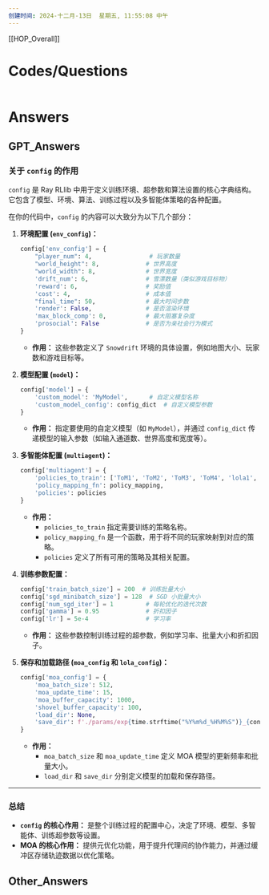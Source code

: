 ```yaml
---
创建时间: 2024-十二月-13日  星期五, 11:55:08 中午
---
```

[[HOP_Overall]]



# Codes/Questions

```python

```


# Answers

## GPT_Answers
### **关于 `config` 的作用**
`config` 是 Ray RLlib 中用于定义训练环境、超参数和算法设置的核心字典结构。它包含了模型、环境、算法、训练过程以及多智能体策略的各种配置。

在你的代码中，`config` 的内容可以大致分为以下几个部分：

1. **环境配置 (`env_config`)：**
   ```python
   config['env_config'] = {
       "player_num": 4,                # 玩家数量
       "world_height": 8,             # 世界高度
       "world_width": 8,              # 世界宽度
       'drift_num': 6,                # 雪漂数量（类似游戏目标物）
       'reward': 6,                   # 奖励值
       'cost': 4,                     # 成本值
       "final_time": 50,              # 最大时间步数
       'render': False,               # 是否渲染环境
       'max_block_comp': 0,           # 最大阻塞复杂度
       'prosocial': False             # 是否为亲社会行为模式
   }
   ```
   - **作用：** 这些参数定义了 `Snowdrift` 环境的具体设置，例如地图大小、玩家数和游戏目标等。

2. **模型配置 (`model`)：**
   ```python
   config['model'] = {
       'custom_model': 'MyModel',      # 自定义模型名称
       'custom_model_config': config_dict  # 自定义模型参数
   }
   ```
   - **作用：** 指定要使用的自定义模型（如 `MyModel`），并通过 `config_dict` 传递模型的输入参数（如输入通道数、世界高度和宽度等）。

3. **多智能体配置 (`multiagent`)：**
   ```python
   config['multiagent'] = {
       'policies_to_train': ['ToM1', 'ToM2', 'ToM3', 'ToM4', 'lola1', 'lola2', 'lola3', 'lola4'],
       'policy_mapping_fn': policy_mapping,
       'policies': policies
   }
   ```
   - **作用：**
     - `policies_to_train` 指定需要训练的策略名称。
     - `policy_mapping_fn` 是一个函数，用于将不同的玩家映射到对应的策略。
     - `policies` 定义了所有可用的策略及其相关配置。

4. **训练参数配置：**
   ```python
   config['train_batch_size'] = 200  # 训练批量大小
   config['sgd_minibatch_size'] = 128  # SGD 小批量大小
   config['num_sgd_iter'] = 1         # 每轮优化的迭代次数
   config['gamma'] = 0.95             # 折扣因子
   config['lr'] = 5e-4                # 学习率
   ```
   - **作用：** 这些参数控制训练过程的超参数，例如学习率、批量大小和折扣因子。

5. **保存和加载路径 (`moa_config` 和 `lola_config`)：**
   ```python
   config['moa_config'] = {
       'moa_batch_size': 512,
       'moa_update_time': 15,
       'moa_buffer_capacity': 1000,
       'shovel_buffer_capacity': 100,
       'load_dir': None,
       'save_dir': f'./params/exp{time.strftime("%Y%m%d_%H%M%S")}_{config["env_config"]["player_num"]}p'
   }
   ```
   - **作用：**
     - `moa_batch_size` 和 `moa_update_time` 定义 MOA 模型的更新频率和批量大小。
     - `load_dir` 和 `save_dir` 分别定义模型的加载和保存路径。


---

### **总结**
- **`config` 的核心作用：** 是整个训练过程的配置中心，决定了环境、模型、多智能体、训练超参数等设置。
- **MOA 的核心作用：** 提供元优化功能，用于提升代理间的协作能力，并通过缓冲区存储轨迹数据以优化策略。

## Other_Answers

